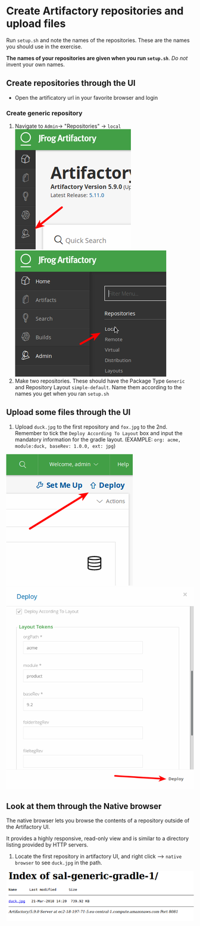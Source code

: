 # Create Artifactory repositories and upload files
Run `setup.sh` and note the names of the repositories. These are the names you should use in the exercise.

**The names of your repositories are given when you run `setup.sh`**. _Do not_ invent your own names.

## Create repositories through the UI

* Open the artificatory url in your favorite browser and login

### Create generic repository

1. Navigate to `Admin`-> "Repositories" -> `local`
![](../.shared/img/1.1.png)
![](../.shared/img/1.2.png)
1. Make two repositories. These should have the Package Type `Generic` and Repository Layout `simple-default`. Name them according to the names you get when you ran `setup.sh`

## Upload some files through the UI

1. Upload `duck.jpg` to the first repository and `fox.jpg` to the 2nd. Remember to tick the `Deploy According To Layout` box and input the mandatory information for the gradle layout. (EXAMPLE: `org: acme, module:duck, baseRev: 1.0.0, ext: jpg`)

![](../.shared/img/1.3.png)
![](../.shared/img/1.4.png)

## Look at them through the Native browser

The native browser lets you browse the contents of a repository outside of the Artifactory UI.

It provides a highly responsive, read-only view and is similar to a directory listing provided by HTTP servers.

1. Locate the first repository in artifactory UI, and right click --> `native browser` to see `duck.jpg` in the path.

![](../.shared/img/1.5.png)
